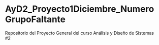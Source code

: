 # AyD2_Proyecto1Diciembre_NumeroGrupoFaltante
Repositorio del Proyecto General del curso Análisis y Diseño de Sistemas #2
